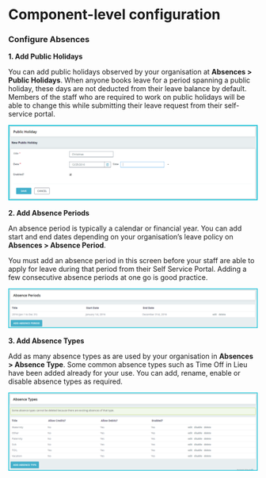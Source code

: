 Component-level configuration 
==========

### Configure Absences

**1. Add Public Holidays**

You can add public holidays observed by your organisation at **Absences > Public Holidays**. When anyone books leave for a period spanning a public holiday, these days are not deducted from their leave balance by default. Members of the staff who are required to work on public holidays will be able to change this while submitting their leave request from their self-service portal. 

![image](../img/public-holiday.png)

**2. Add Absence Periods**

An absence period is typically a calendar or financial year. You can add start and end dates depending on your organisation’s leave policy on **Absences > Absence Period**.

You must add an absence period in this screen before your staff are able to apply for leave during that period from their Self Service Portal. Adding a few consecutive absence periods at one go is good practice. 

![image](../img/absence-period.png)

**3. Add Absence Types**

Add as many absence types as are used by your organisation in **Absences > Absence Type**. Some common absence types such as Time Off in Lieu have been added already for your use. You can add, rename, enable or disable absence types as required. 

![image](../img/absence-type.png)



